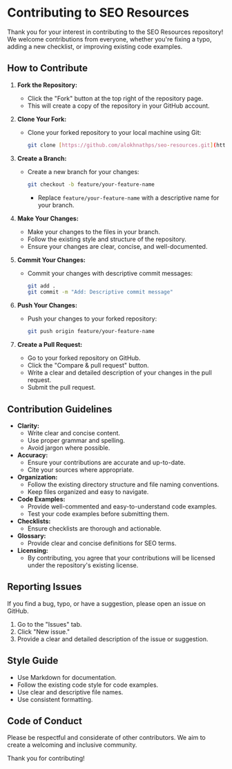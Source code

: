 # Contributing to SEO Resources

Thank you for your interest in contributing to the SEO Resources repository! We welcome contributions from everyone, whether you're fixing a typo, adding a new checklist, or improving existing code examples.

## How to Contribute

1.  **Fork the Repository:**
    * Click the "Fork" button at the top right of the repository page.
    * This will create a copy of the repository in your GitHub account.

2.  **Clone Your Fork:**
    * Clone your forked repository to your local machine using Git:
        ```bash
        git clone [https://github.com/alokhnathps/seo-resources.git](https://www.google.com/search?q=https://github.com/alokhnathps/seo-resources.git)
        ```

3.  **Create a Branch:**
    * Create a new branch for your changes:
        ```bash
        git checkout -b feature/your-feature-name
        ```
        * Replace `feature/your-feature-name` with a descriptive name for your branch.

4.  **Make Your Changes:**
    * Make your changes to the files in your branch.
    * Follow the existing style and structure of the repository.
    * Ensure your changes are clear, concise, and well-documented.

5.  **Commit Your Changes:**
    * Commit your changes with descriptive commit messages:
        ```bash
        git add .
        git commit -m "Add: Descriptive commit message"
        ```

6.  **Push Your Changes:**
    * Push your changes to your forked repository:
        ```bash
        git push origin feature/your-feature-name
        ```

7.  **Create a Pull Request:**
    * Go to your forked repository on GitHub.
    * Click the "Compare & pull request" button.
    * Write a clear and detailed description of your changes in the pull request.
    * Submit the pull request.

## Contribution Guidelines

* **Clarity:**
    * Write clear and concise content.
    * Use proper grammar and spelling.
    * Avoid jargon where possible.
* **Accuracy:**
    * Ensure your contributions are accurate and up-to-date.
    * Cite your sources where appropriate.
* **Organization:**
    * Follow the existing directory structure and file naming conventions.
    * Keep files organized and easy to navigate.
* **Code Examples:**
    * Provide well-commented and easy-to-understand code examples.
    * Test your code examples before submitting them.
* **Checklists:**
    * Ensure checklists are thorough and actionable.
* **Glossary:**
    * Provide clear and concise definitions for SEO terms.
* **Licensing:**
    * By contributing, you agree that your contributions will be licensed under the repository's existing license.

## Reporting Issues

If you find a bug, typo, or have a suggestion, please open an issue on GitHub.

1.  Go to the "Issues" tab.
2.  Click "New issue."
3.  Provide a clear and detailed description of the issue or suggestion.

## Style Guide

* Use Markdown for documentation.
* Follow the existing code style for code examples.
* Use clear and descriptive file names.
* Use consistent formatting.

## Code of Conduct

Please be respectful and considerate of other contributors. We aim to create a welcoming and inclusive community.

Thank you for contributing!